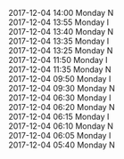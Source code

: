 2017-12-04 14:00 Monday  N  
2017-12-04 13:55 Monday  I  
2017-12-04 13:40 Monday  N  
2017-12-04 13:35 Monday  I  
2017-12-04 13:25 Monday  N  
2017-12-04 11:50 Monday  I  
2017-12-04 11:35 Monday  N  
2017-12-04 09:50 Monday  I  
2017-12-04 09:30 Monday  N  
2017-12-04 06:30 Monday  I  
2017-12-04 06:20 Monday  N  
2017-12-04 06:15 Monday  I  
2017-12-04 06:10 Monday  N  
2017-12-04 06:05 Monday  I  
2017-12-04 05:40 Monday  N  
